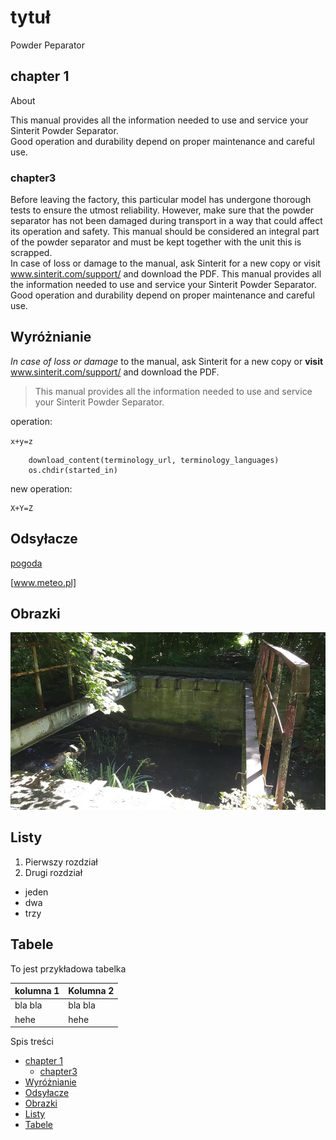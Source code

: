 # tytuł <!-- omit in toc -->

Powder Peparator


## chapter 1
About

This manual provides all the information needed to use and service your Sinterit Powder Separator.  
Good operation and durability depend on proper maintenance and careful use.

### chapter3

Before leaving the factory, this particular model has undergone thorough tests to ensure the utmost reliability.  However, make sure that the powder separator has not been damaged during transport in a way that could affect its operation and safety.  This manual should be considered an integral part of the powder separator and must be kept together with the unit this is scrapped.  
In case of loss or damage to the manual, ask Sinterit for a new copy or visit www.sinterit.com/support/ and download the PDF.
This manual provides all the information needed to use and service your Sinterit Powder Separator.  
Good operation and durability depend on proper maintenance and careful use.



## Wyróżnianie

*In case of loss or damage* to the manual, ask Sinterit for a new copy or **visit** www.sinterit.com/support/ and download the PDF.


> This manual provides all the information needed to use and service your Sinterit Powder Separator.

operation:

`x+y=z`

```started_in = os.getcwd()
    download_content(terminology_url, terminology_languages)
    os.chdir(started_in)
```

new operation:
```
X+Y=Z
```

## Odsyłacze

[pogoda](www.meteo.pl)

[www.meteo.pl]

## Obrazki

![](MicrosoftTeams-image.png)

## Listy

1. Pierwszy rozdział
2. Drugi rozdział

- jeden
- dwa
- trzy

## Tabele

To jest przykładowa tabelka

|kolumna 1|Kolumna 2|
|---------|---------|
|bla bla  |bla bla  |
|hehe     | hehe    |

Spis treści

- [chapter 1](#chapter-1)
  - [chapter3](#chapter3)
- [Wyróżnianie](#wyróżnianie)
- [Odsyłacze](#odsyłacze)
- [Obrazki](#obrazki)
- [Listy](#listy)
- [Tabele](#tabele)
    

